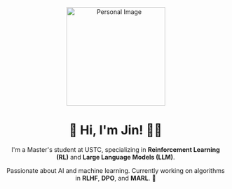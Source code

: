 <div align="center">
  <!-- 响应式图片，根据暗色或亮色模式显示不同的图片 -->
  <picture>
    <source media="(prefers-color-scheme: dark)" srcset="https://github.com/Jin58857/Jin58857/blob/main/photos/coding.gif" />
    <source media="(prefers-color-scheme: light)" srcset="https://github.com/Jin58857/Jin58857/blob/main/photos/developer.svg" height="225px" />
    <img src="https://github.com/Jin58857/Jin58857/blob/main/photos/arnaud-girault-BVDpC8gBHtY-unsplash.jpg" alt="Personal Image" width="400px" />
  </picture>

  <!-- 空行让页面更简洁 -->
  <br>

  <!-- 自我介绍 -->
  <h1>🙋 Hi, I'm Jin! 👨‍💻</h1>
  <p>I'm a Master's student at USTC, specializing in <strong>Reinforcement Learning (RL)</strong> and <strong>Large Language Models (LLM)</strong>.</p>
  <p>Passionate about AI and machine learning. Currently working on algorithms in <strong>RLHF</strong>, <strong>DPO</strong>, and <strong>MARL</strong>. 🚀</p>
  
</div>



